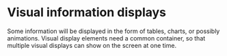 # Visual information displays
Some information will be displayed in the form of tables, charts, or possibly animations. Visual display elements need a common container, so that multiple visual displays can show on the screen at one time.
